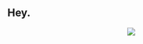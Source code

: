 ##                Hey.

<p align="center">
  <a href="https://skillicons.dev">
    <img src="https://skillicons.dev/icons?i=html,css,js,py,unity,kali" />
  </a>
</p>
<!--
**Elneocapo/Elneocapo** is a ✨ _special_ ✨ repository because its `README.md` (this file) appears on your GitHub profile.

Here are some ideas to get you started:

- 🔭 I’m currently working on ...
- 🌱 I’m currently learning ...
- 👯 I’m looking to collaborate on ...
- 🤔 I’m looking for help with ...
- 💬 Ask me about ...
- 📫 How to reach me: ...
- 😄 Pronouns: ...
- ⚡ Fun fact: ...
-->
